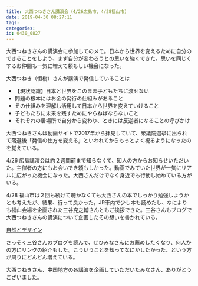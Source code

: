 ```yaml
---
title: 大西つねきさん講演会（4/26広島市、4/28福山市）
date: 2019-04-30 08:27:11
tags:
categories:
id: 0430_0827
---
```

大西つねきさんの講演会に参加してのメモ。日本から世界を変えるために自分のできることをしよう、まず自分が変わろうとの思いを強くできた。思いを同じくするお仲間も一気に増えて頼もしい機会になった。<!--more-->

大西つねき（恒樹）さんが講演で発信していることは
- 【現状認識】日本と世界をこのまま子どもたちに渡せない
- 問題の根本にはお金の発行の仕組みがあること
- その仕組みを理解し活用して日本から世界を変えていけること
- 子どもたちに未来を残すためにやらねばならないこと
- それぞれの居場所で自分から変わり、ときには反逆者になることの呼びかけ

大西つねきさんは動画サイトで2017年から拝見していて、衆議院選挙に出られて落選後「発信の仕方を変える」といわれてからもっとよく視るようになったのを覚えている。

4/26 広島講演会は約２週間前まで知らなくて、知人の方からお知らせいただいた。主催者の方にもお会いでき頼もしかった。動画でみていた世界が一気にリアルに広がった機会になった。大西さんだけでなく身近でも行動し始めている方がいる。

4/28 福山市は２回も続けて聴かなくても大西さんの本でしっかり勉強しようかとも考えたが、結果、行って良かった。JR車内で少し本も読めたし、なによりも福山会場を企画された三谷克之輔さんともご挨拶できた。三谷さんもブログで大西つねきさんの講演について企画したその想いを書かれている。

[自然とデザイン](https://blog.goo.ne.jp/usi-tazunete)

さっそく三谷さんのブログを読んで、ぜひみなさんにお薦めしたくなり、何人かの方にリンクの紹介もした。こういうことを知ってなにかしたかった、という方が周りにどんどん増えている。

大西つねきさん、中国地方の各講演を企画していただいたみなさん、ありがとうございました。

